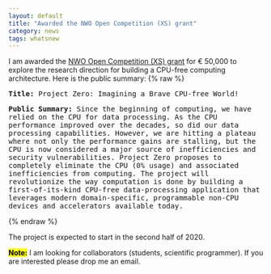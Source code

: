 ```yaml
---
layout: default
title: "Awarded the NWO Open Competition (XS) grant"
category: news
tags: whatsnew
---
```

I am awarded the [NWO Open Competition (XS) grant](https://www.nwo.nl/en/news-and-events/news/2020/04/sixteen-groundbreaking-research-projects-launched-through-third-round-nwo-open-competition---xs.html) for € 50,000 to explore the research direction for building a CPU-free computing architecture. Here is the public summary:
{% raw %}
<style>
p.a {
  font-family: "Lucida Console", Monaco, monospace;
}
</style>

<p class="a"><b>Title:</b> Project Zero: Imagining a Brave CPU-free World!<br/></p>

<p class="a"><b>Public Summary:</b> Since the beginning of computing, we have relied on the CPU for data processing. As the CPU performance improved over the decades, so did our data processing capabilities. However, we are hitting a plateau where not only the performance gains are stalling, but the CPU is now considered a major source of inefficiencies and security vulnerabilities. Project Zero proposes to completely eliminate the CPU (0% usage) and associated inefficiencies from computing. The project will revolutionize the way computation is done by building a first-of-its-kind CPU-free data-processing application that leverages modern domain-specific, programmable non-CPU devices and accelerators available today.<br/></p>
{% endraw %}

The project is expected to start in the second half of 2020. 

<mark><b>Note:</b></mark> I am looking for collaborators (students, scientific programmer). If you are interested please drop me an email. 

